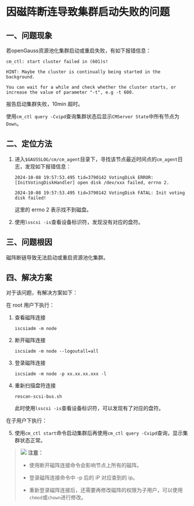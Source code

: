 # 因磁阵断连导致集群启动失败的问题

## 一、问题现象

若openGauss资源池化集群启动或重启失败，有如下报错信息：

```shell
cm_ctl: start cluster failed in (601)s!

HINT: Maybe the cluster is continually being started in the background.

You can wait for a while and check whether the cluster starts, or increase the value of parameter "-t", e.g -t 600.
```

报告启动集群失败，10min 超时。

使用`cm_ctl query -Cvipd`查询集群状态后显示`CMServer State`中所有节点为`Down`。

## 二、定位方法

1. 进入`$GAUSSLOG/cm/cm_agent`目录下，寻找该节点最近时间点的`cm_agent`日志，发现如下报错信息：

   ```shell
   2024-10-08 19:57:53.495 tid=3790142 VotingDisk ERROR: [InitVotingDiskHandler] open disk /dev/xxx failed, errno 2.

   2024-10-08 19:57:53.495 tid=3790142 VotingDisk FATAL: Init voting disk failed!
   ```

   这里的 errno 2 表示找不到磁盘。

2. 使用`lsscsi -is`查看设备标识符，发现没有对应的盘符。

## 三、问题根因

磁阵断链导致无法启动或重启资源池化集群。

## 四、解决方案

对于该问题，有解决方案如下：

在 root 用户下执行：

1. 查看磁阵连接

   ```shell
   iscsiadm -m node
   ```

2. 断开磁阵连接

   ```shell
   iscsiadm -m node --logoutall=all
   ```

3. 登录磁阵连接

   ```shell
   iscsiadm -m node -p xx.xx.xx.xxx -l
   ```

4. 重新扫描盘符连接

   ```shell
   rescan-scsi-bus.sh
   ```

   此时使用`lsscsi -is`查看设备标识符，可以发现有了对应的盘符。

在子用户下执行：

5. 使用`cm_ctl start`命令启动集群后再使用`cm_ctl query -Cvipd`查询，显示集群状态正常。

>![](/contribute/public_sys-resources/icon-caution.gif) **注意：**
>
>+ 使用断开磁阵连接命令会影响节点上所有的磁阵。
>
>+ 登录磁阵连接命令中 -p 后的 iP 对应查到的 ip。
>
>+ 重新登录磁阵连接后，还需要再修改磁阵的权限为子用户，可以使用`chmod`或`chown`进行修改。